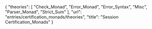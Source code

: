 {
    "theories": [
        "Check_Monad",
        "Error_Monad",
        "Error_Syntax",
        "Misc",
        "Parser_Monad",
        "Strict_Sum"
    ],
    "url": "entries/certification_monads/theories",
    "title": "Session Certification_Monads"
}